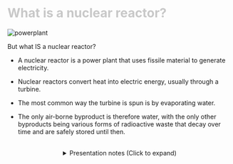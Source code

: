 <div class = "centered"><h1 style="color:#c8c8c8">What is a nuclear reactor?</h1></div>

![powerplant](https://user-images.githubusercontent.com/95508525/167976971-537ade3d-42fb-4941-893f-dca18f68df84.jpg)

But what IS a nuclear reactor?


* A nuclear reactor is a power plant that uses fissile material to generate electricity.


* Nuclear reactors convert heat into electric energy, usually through a turbine.


* The most common way the turbine is spun is by evaporating water.


* The only air-borne byproduct is therefore water, with the only other byproducts being various forms of radioactive waste that decay over time and are safely stored until then.

<br>

<div class = "centered">
<details style="text-align:center">
  <summary class="centered">Presentation notes (Click to expand)</summary>
  
  ```
  1. Read the description under the image.
  2. Go through the bullet points while pointing out the various parts of the diagram.
  ```
</details>
</div>
